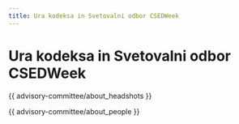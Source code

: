 ```yaml
---
title: Ura kodeksa in Svetovalni odbor CSEDWeek
---
```


# Ura kodeksa in Svetovalni odbor CSEDWeek

{{ advisory-committee/about_headshots }}

{{ advisory-committee/about_people }}